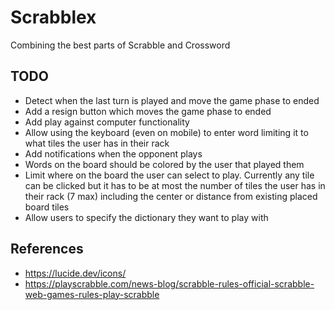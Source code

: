 # Scrabblex

Combining the best parts of Scrabble and Crossword

## TODO

- Detect when the last turn is played and move the game phase to ended
- Add a resign button which moves the game phase to ended
- Add play against computer functionality
- Allow using the keyboard (even on mobile) to enter word limiting it to what tiles the user has in their rack
- Add notifications when the opponent plays
- Words on the board should be colored by the user that played them
- Limit where on the board the user can select to play. Currently any tile can be clicked but it has to be at most the number of tiles the user has in their rack (7 max) including the center or distance from existing placed board tiles
- Allow users to specify the dictionary they want to play with

## References

- <https://lucide.dev/icons/>
- <https://playscrabble.com/news-blog/scrabble-rules-official-scrabble-web-games-rules-play-scrabble>
